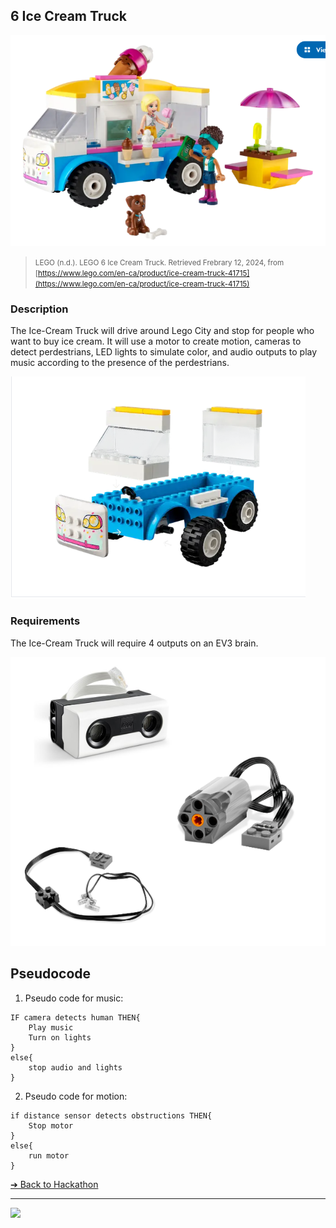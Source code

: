## 6 Ice Cream Truck

![6 Ice Cream Truck](images/ice-cream-truck.png)

><small>LEGO (n.d.). LEGO 6 Ice Cream Truck. Retrieved Frebrary 12, 2024, from [https://www.lego.com/en-ca/product/ice-cream-truck-41715](https://www.lego.com/en-ca/product/ice-cream-truck-41715)</small>

### Description

The Ice-Cream Truck will drive around Lego City and stop for people who want to buy ice cream. It will use a motor to create motion, cameras to detect perdestrians, LED lights to simulate color, and audio outputs to play music according to the presence of the perdestrians.

![6 Ice Cream Truck](images/ice-cream-truck2.png)

### Requirements

The Ice-Cream Truck will require 4 outputs on an EV3 brain.

![6 Ice Cream Truck](images/sensor-and-motor.png)

## Pseudocode

1) Pseudo code for music:
```pseudocode
IF camera detects human THEN{
    Play music
    Turn on lights
}
else{
    stop audio and lights
}
```

2) Pseudo code for motion:
```pseudocode
if distance sensor detects obstructions THEN{
    Stop motor
}
else{
    run motor
}
```

[&#10132; Back to Hackathon](/hackathon-set/)

---

<a href="https://brickmmo.com">
<img src="https://brickmmo.com/images/brickmmo-logo-horizontal.jpg" width="100">
</a>
